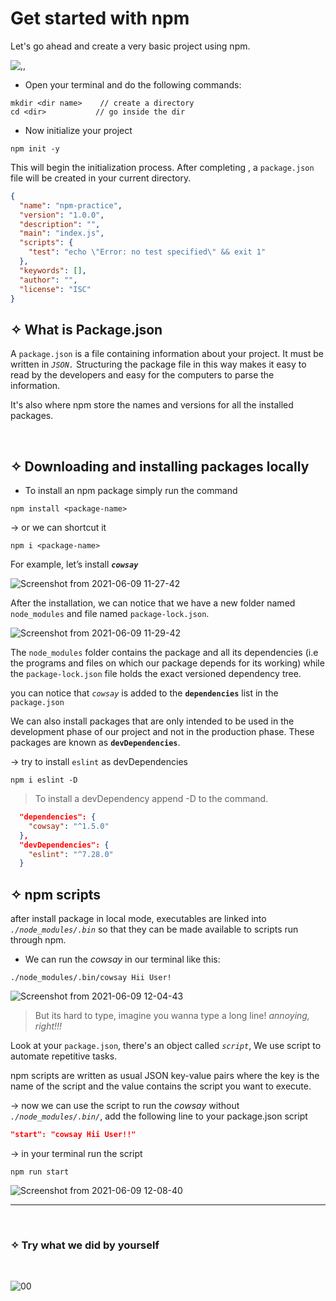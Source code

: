 # Get started with npm

Let's go ahead and create a very basic project using npm.

![,,](https://media.tenor.com/images/0104136bbe6cf5ae32871b9ec9464498/tenor.gif)

* Open your terminal and do the following commands: 

```shell
mkdir <dir name>    // create a directory 
cd <dir>           // go inside the dir 
```
* Now initialize your project

```shell
npm init -y
```
This will begin the initialization process. After completing , a `package.json` file will be created in your current directory.

```json
{
  "name": "npm-practice",
  "version": "1.0.0",
  "description": "",
  "main": "index.js",
  "scripts": {
    "test": "echo \"Error: no test specified\" && exit 1"
  },
  "keywords": [],
  "author": "",
  "license": "ISC"
}
```


## ✧ What is Package.json

A `package.json` is a file containing information about your project. It must be written in *`JSON.`* Structuring the package file in this way makes it easy to read by the developers and easy for the computers to parse the information.

It's also where npm store the names and versions for all the installed packages.

<br>

## ✧ Downloading and installing packages locally

* To install an npm package simply run the command

```shell
npm install <package-name>
```
→ or we can shortcut it

```shell
npm i <package-name>
```

For example, let’s install ***`cowsay`***

![Screenshot from 2021-06-09 11-27-42](https://user-images.githubusercontent.com/47992412/121320348-c023cd00-c915-11eb-9730-b3fca9b57c4a.png)


After the installation, we can notice that we have a new folder named `node_modules` and file named `package-lock.json`.


![Screenshot from 2021-06-09 11-29-42](https://user-images.githubusercontent.com/47992412/121320665-0b3de000-c916-11eb-87d6-d7a04ca02a6e.png)

The `node_modules` folder contains the package and all its dependencies (i.e the programs and files on which our package depends for its working) while the `package-lock.json` file holds the exact versioned dependency tree.

you can notice that *`cowsay`* is added to the **`dependencies`** list in the `package.json`

We can also install packages that are only intended to be used in the development phase of our project and not in the production phase. These packages are known as **`devDependencies`**.

→ try to install `eslint` as devDependencies

```shell
npm i eslint -D
```
> To install a devDependency append -D to the command.

```json
  "dependencies": {
    "cowsay": "^1.5.0"
  },
  "devDependencies": {
    "eslint": "^7.28.0"
  }
```


## ✧ npm scripts

after install package in local mode, executables are linked into *`./node_modules/.bin`* so that they can be made available to scripts run through npm. 

* We can run the *cowsay* in our terminal like this:

```shell
./node_modules/.bin/cowsay Hii User!
```
![Screenshot from 2021-06-09 12-04-43](https://user-images.githubusercontent.com/47992412/121326156-f4e65300-c91a-11eb-8d7d-f35ef42ef073.png)

> But its hard to type, imagine you wanna type a long line! *annoying, right!!!*

Look at your `package.json`, there's an object called *`script`*, We use script to automate repetitive tasks.

npm scripts are written as usual JSON key-value pairs where the key is the name of the script and the value contains the script you want to execute. 

→ now we can use the script to run the *cowsay* without *`./node_modules/.bin/`*, add the following line to your package.json script

```json
"start": "cowsay Hii User!!"
```

→ in your terminal run the script

```sell
npm run start
```

![Screenshot from 2021-06-09 12-08-40](https://user-images.githubusercontent.com/47992412/121326697-7938d600-c91b-11eb-8728-1e07b6d0e35c.png)


<hr>
<br>

### ✧ Try what we did by yourself

<br>

![00](https://media.tenor.com/images/13d0582e7bcbe81815fb05c48f6e1465/tenor.gif)